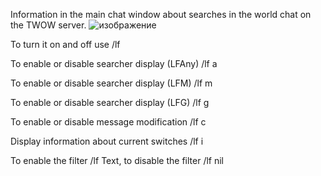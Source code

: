 Information in the main chat window about searches in the world chat on the TWOW server.
![изображение](https://github.com/user-attachments/assets/7bb04460-ce75-42ca-b485-e18ad4e6aff9)

To turn it on and off use /lf

To enable or disable searcher display (LFAny) /lf a

To enable or disable searcher display (LFM) /lf m

To enable or disable searcher display (LFG) /lf g

To enable or disable message modification /lf с

Display information about current switches /lf i

To enable the filter /lf Text, to disable the filter /lf nil
